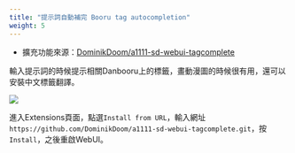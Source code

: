 ```yaml
---
title: "提示詞自動補完 Booru tag autocompletion"
weight: 5
---
```


- 擴充功能來源：[DominikDoom/a1111-sd-webui-tagcomplete](https://github.com/DominikDoom/a1111-sd-webui-tagcomplete)

輸入提示詞的時候提示相關Danbooru上的標籤，畫動漫圖的時候很有用，還可以安裝中文標籤翻譯。

![](../../images/ZWKtuRV.webp)

進入Extensions頁面，點選`Install from URL`，輸入網址`https://github.com/DominikDoom/a1111-sd-webui-tagcomplete.git`，按`Install`，之後重啟WebUI。

